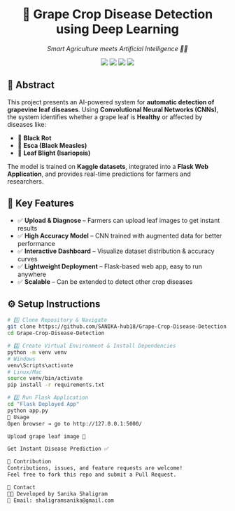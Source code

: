 <h1 align="center">🍇 Grape Crop Disease Detection using Deep Learning</h1>
<p align="center"><em>Smart Agriculture meets Artificial Intelligence 🌱🤖</em></p>
<p align="center">
  <img src="https://img.shields.io/badge/DeepLearning-CNN-orange?logo=tensorflow&logoColor=white" />
  <img src="https://img.shields.io/badge/Flask-WebApp-green?logo=flask&logoColor=white" />
  <img src="https://img.shields.io/badge/Pandas-DataAnalysis-blue?logo=pandas&logoColor=white" />
  <img src="https://img.shields.io/badge/Pillow-ImageProcessing-purple?logo=python&logoColor=white" />
</p>

## 🌟 Abstract
This project presents an AI-powered system for **automatic detection of grapevine leaf diseases**. Using **Convolutional Neural Networks (CNNs)**, the system identifies whether a grape leaf is **Healthy** or affected by diseases like:
- 🍂 **Black Rot**
- 🍂 **Esca (Black Measles)**
- 🍂 **Leaf Blight (Isariopsis)**

The model is trained on **Kaggle datasets**, integrated into a **Flask Web Application**, and provides real-time predictions for farmers and researchers.

## 🚀 Key Features
- ✅ **Upload & Diagnose** – Farmers can upload leaf images to get instant results  
- ✅ **High Accuracy Model** – CNN trained with augmented data for better performance  
- ✅ **Interactive Dashboard** – Visualize dataset distribution & accuracy curves  
- ✅ **Lightweight Deployment** – Flask-based web app, easy to run anywhere  
- ✅ **Scalable** – Can be extended to detect other crop diseases  

## ⚙️ Setup Instructions
```bash
# 1️⃣ Clone Repository & Navigate
git clone https://github.com/SANIKA-hub18/Grape-Crop-Disease-Detection.git
cd Grape-Crop-Disease-Detection

# 2️⃣ Create Virtual Environment & Install Dependencies
python -m venv venv
# Windows
venv\Scripts\activate
# Linux/Mac
source venv/bin/activate
pip install -r requirements.txt

# 3️⃣ Run Flask Application
cd "Flask Deployed App"
python app.py
🎯 Usage
Open browser → go to http://127.0.0.1:5000/

Upload grape leaf image 🍃

Get Instant Disease Prediction ✅

🤝 Contribution
Contributions, issues, and feature requests are welcome!
Feel free to fork this repo and submit a Pull Request.

📧 Contact
👩‍💻 Developed by Sanika Shaligram
📩 Email: shaligramsanika@gmail.com
